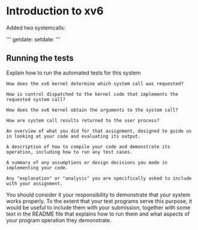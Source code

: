 # Introduction to xv6

Added two systemcalls:

'''
getdate: 
setdate: 
'''

## Running the tests

Explain how to run the automated tests for this system


    How does the xv6 kernel determine which system call was requested?

    How is control dispatched to the kernel code that implements the requested system call?

    How does the xv6 kernel obtain the arguments to the system call?

    How are system call results returned to the user process?
    
    An overview of what you did for that assignment, designed to guide us in looking at your code and evaluating its output.

    A description of how to compile your code and demonstrate its operation, including how to run any test cases.

    A summary of any assumptions or design decisions you made in implementing your code.

    Any "explanation" or "analysis" you are specifically asked to include with your assignment.

You should consider it your responsibility to demonstrate that your system works properly.  To the extent that your test programs serve this purpose, it would be useful to include them with your submission, together with some text in the README file that explains how to run them and what aspects of your program operation they demonstrate.